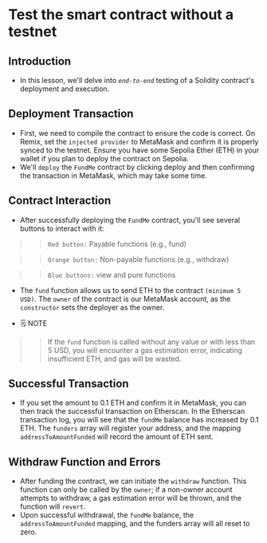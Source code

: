 # Test the smart contract without a testnet

## Introduction
- In this lesson, we'll delve into *`end-to-end`* testing of a Solidity contract's deployment and execution.

## Deployment Transaction
- First, we need to compile the contract to ensure the code is correct. On Remix, set the `injected provider` to MetaMask and confirm it is properly synced to the testnet. Ensure you have some Sepolia Ether (ETH) in your wallet if you plan to deploy the contract on Sepolia.
- We'll `deploy` the `FundMe` contract by clicking deploy and then confirming the transaction in MetaMask, which may take some time.

## Contract Interaction
- After successfully deploying the `FundMe` contract, you'll see several buttons to interact with it:

>> `Red button:` Payable functions (e.g., fund)

>> `Orange button:` Non-payable functions (e.g., withdraw)

>> `Blue buttons:` view and pure functions

- The `fund` function allows us to send ETH to the contract `(minimum 5 USD)`. The `owner` of the contract is our MetaMask account, as the `constructor` sets the deployer as the owner.

- 🗒️ NOTE

>> If the `fund` function is called without any value or with less than 5 USD, you will encounter a gas estimation error, indicating insufficient ETH, and gas will be wasted.

## Successful Transaction
- If you set the amount to 0.1 ETH and confirm it in MetaMask, you can then track the successful transaction on Etherscan. In the Etherscan transaction log, you will see that the `fundMe` balance has increased by 0.1 ETH. The `funders` array will register your address, and the mapping `addressToAmountFunded` will record the amount of ETH sent.

## Withdraw Function and Errors
- After funding the contract, we can initiate the `withdraw` function. This function can only be called by the `owner`; if a non-owner account attempts to withdraw, a gas estimation error will be thrown, and the function will `revert`.
- Upon successful withdrawal, the `fundMe` balance, the `addressToAmountFunded` mapping, and the funders array will all reset to zero.
